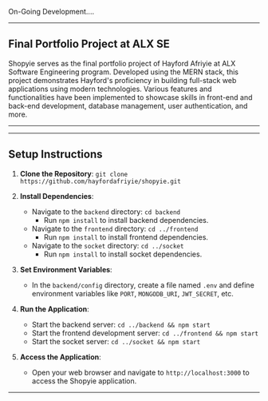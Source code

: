 On-Going Development....

---

## Final Portfolio Project at ALX SE

Shopyie serves as the final portfolio project of Hayford Afriyie at ALX Software Engineering program. Developed using the MERN stack, this project demonstrates Hayford's proficiency in building full-stack web applications using modern technologies. Various features and functionalities have been implemented to showcase skills in front-end and back-end development, database management, user authentication, and more.

---


---

## Setup Instructions

1. **Clone the Repository**: `git clone https://github.com/hayfordafriyie/shopyie.git`

2. **Install Dependencies**: 
   - Navigate to the `backend` directory: `cd backend` 
     - Run `npm install` to install backend dependencies.
   - Navigate to the `frontend` directory: `cd ../frontend` 
     - Run `npm install` to install frontend dependencies.
   - Navigate to the `socket` directory: `cd ../socket` 
     - Run `npm install` to install socket dependencies.

3. **Set Environment Variables**:
   - In the `backend/config` directory, create a file named `.env` and define environment variables like `PORT`, `MONGODB_URI`, `JWT_SECRET`, etc.

4. **Run the Application**:
   - Start the backend server: `cd ../backend && npm start`
   - Start the frontend development server: `cd ../frontend && npm start`
   - Start the socket server: `cd ../socket && npm start`

5. **Access the Application**:
   - Open your web browser and navigate to `http://localhost:3000` to access the Shopyie application.

---


